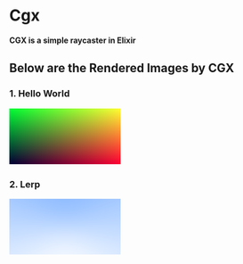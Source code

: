# Cgx

**CGX is a simple raycaster in Elixir**

## Below are the Rendered Images by CGX

### 1. Hello World
  ![hello_world](outputs/hello_world/hello.png)

### 2. Lerp
  ![lerp](outputs/lerp/lerp.png)  

